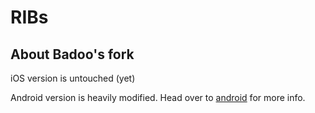 # RIBs
## About Badoo's fork
iOS version is untouched (yet)

Android version is heavily modified. Head over to [android](https://github.com/badoo/RIBs/blob/master/android) for more info.
